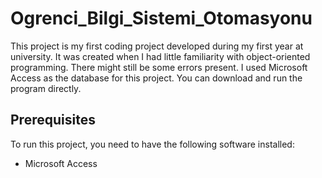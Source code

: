 # Ogrenci_Bilgi_Sistemi_Otomasyonu

This project is my first coding project developed during my first year at university. It was created when I had little familiarity with object-oriented programming. There might still be some errors present. I used Microsoft Access as the database for this project. You can download and run the program directly.

## Prerequisites

To run this project, you need to have the following software installed:

- Microsoft Access
